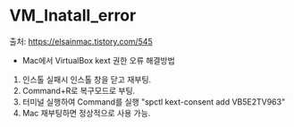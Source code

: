 # VM_Inatall_error

출처: https://elsainmac.tistory.com/545

* Mac에서 VirtualBox kext 권한 오류 해결방법

1. 인스톨 실패시 인스톨 창을 닫고 재부팅.
2. Command+R로 복구모드로 부팅.
3. 터미널 실행하여 Command를 실행 "spctl kext-consent add VB5E2TV963"
4. Mac 재부팅하면 정상적으로 사용 가능.
